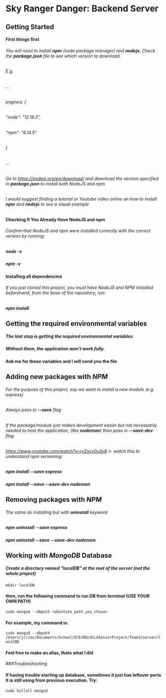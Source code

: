 Sky Ranger Danger: Backend Server
=================



Getting Started
----------------

#### First things first

###### You will need to install **_npm_** (node package manager) and **_nodejs_**. Check the **_package.json_** file to see which version to download.
###### E.g.
###### ...
###### engines: {
###### "node": "12.16.3",
###### "npm": "6.14.5"
###### }
###### ...

###### Go to https://nodejs.org/en/download/ and download the version specified in **_package.json_** to install both NodeJS and npm
###### I would suggest finding a tutorial or Youtube video online on how to install **_npm_** and **_nodejs_** to see a visual example


#### Checking If You Already Have NodeJS and npm
###### Confirm that NodeJS and npm were installed correctly with the correct version by running:
##### node -v
##### npm -v


#### Installing all dependencies
###### If you just cloned this project, you must have NodeJS and NPM installed beforehand, from the base of the repository, run:

##### **_npm install_**


Getting the required environmental variables
--------------------------------------------
##### The last step is getting the required environmental variables
##### Without them, the application won't work fully.
#### **Ask me for these variables and I will send you the file**



Adding new packages with **_NPM_**
-----------------------------------
###### For the purpose of this project, say we want to install a new module (e.g. express)
###### Always pass in **_--save_** flag 
###### If the package/module just makes development easier but not necessarily needed to host the application, (like **_nodemon_**) then pass in **_--save-dev_** flag
###### https://www.youtube.com/watch?v=rv2xcy0u3y8 <- watch this to understand npm versioning


##### **_npm install --save express_**
##### **_npm install --save --save-dev nodemon_**


Removing packages with **_NPM_**
-----------------------------------
###### The same as installing but with **_uninstall_** keyword
##### **_npm uninstall --save express_**
##### **_npm uninstall --save --save-dev nodemon_**



Working with **_MongoDB_** Database
-----------------------------------

##### Create a directory named "localDB" at the root of the server (not the whole project)
``mkdir localDB``

#### then, run the following command to run DB from terminal (USE YOUR OWN PATH)
```sudo mongod --dbpath <absolute_path_you_chose>```

#### For example, my command is:

```sudo mongod --dbpath /Users/jcrios/Documents/School/ECE180/UCLASeniorProject/Team3/server/localDB```



#### Feel free to make an alias, thats what I did


###Troubleshooting
#### If having trouble starting up database, sometimes it just has leftover ports it is still using from previous execution. Try:
```sudo killall mongod```